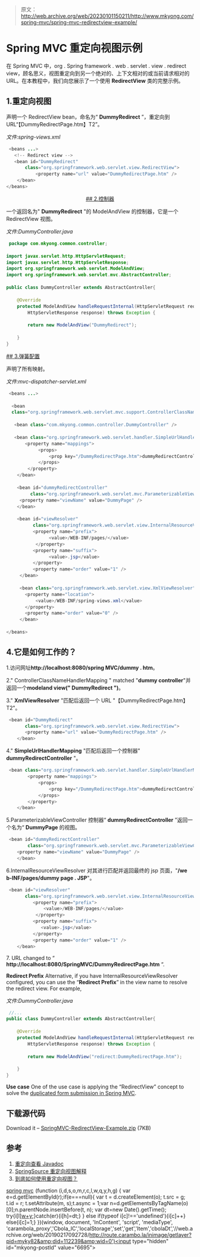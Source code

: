 > 原文：<http://web.archive.org/web/20230101150211/http://www.mkyong.com/spring-mvc/spring-mvc-redirectview-example/>

# Spring MVC 重定向视图示例

在 Spring MVC 中，org . Spring framework . web . servlet . view . redirect view，顾名思义，视图重定向到另一个绝对的、上下文相对的或当前请求相对的 URL。在本教程中，我们向您展示了一个使用 **RedirectView** 类的完整示例。

## 1.重定向视图

声明一个 RedirectView bean，命名为“ **DummyRedirect** ”，重定向到 URL“【DummyRedirectPage.htm】T2”。

*文件:spring-views.xml*

```java
 <beans ...>
   <!-- Redirect view --> 
   <bean id="DummyRedirect" 
	   class="org.springframework.web.servlet.view.RedirectView">
           <property name="url" value="DummyRedirectPage.htm" />
    </bean>
</beans> 
```

 <ins class="adsbygoogle" style="display:block; text-align:center;" data-ad-format="fluid" data-ad-layout="in-article" data-ad-client="ca-pub-2836379775501347" data-ad-slot="6894224149">## 2.控制器

一个返回名为" **DummyRedirect** "的 ModelAndView 的控制器，它是一个 RedirectView 视图。

*文件:DummyController.java*

```java
 package com.mkyong.common.controller;

import javax.servlet.http.HttpServletRequest;
import javax.servlet.http.HttpServletResponse;
import org.springframework.web.servlet.ModelAndView;
import org.springframework.web.servlet.mvc.AbstractController;

public class DummyController extends AbstractController{

	@Override
	protected ModelAndView handleRequestInternal(HttpServletRequest request,
		HttpServletResponse response) throws Exception {

		return new ModelAndView("DummyRedirect");

	}		
} 
```

 <ins class="adsbygoogle" style="display:block" data-ad-client="ca-pub-2836379775501347" data-ad-slot="8821506761" data-ad-format="auto" data-ad-region="mkyongregion">## 3.弹簧配置

声明了所有映射。

*文件:mvc-dispatcher-servlet.xml*

```java
 <beans ...>

  <bean 
  class="org.springframework.web.servlet.mvc.support.ControllerClassNameHandlerMapping" />

   <bean class="com.mkyong.common.controller.DummyController" />

   <bean class="org.springframework.web.servlet.handler.SimpleUrlHandlerMapping">
       <property name="mappings">
            <props>
                <prop key="/DummyRedirectPage.htm">dummyRedirectController</prop>
            </props>
        </property>
    </bean>

    <bean id="dummyRedirectController" 
         class="org.springframework.web.servlet.mvc.ParameterizableViewController">
	 <property name="viewName" value="DummyPage" />
    </bean>

    <bean id="viewResolver"
          class="org.springframework.web.servlet.view.InternalResourceViewResolver" >
          <property name="prefix">
                <value>/WEB-INF/pages/</value>
           </property>
          <property name="suffix">
                <value>.jsp</value>
          </property>
          <property name="order" value="1" />
     </bean>

     <bean class="org.springframework.web.servlet.view.XmlViewResolver">
	   <property name="location">
	       <value>/WEB-INF/spring-views.xml</value>
	   </property>
	   <property name="order" value="0" />
     </bean>

</beans> 
```

## 4.它是如何工作的？

1.访问网址**http://localhost:8080/spring MVC/dummy . htm**。

2." ControllerClassNameHandlerMapping " matched "**dummy controller**"并返回一个**modeland view(" DummyRedirect ")**。

3." **XmlViewResolver** "匹配后返回一个 URL "【DummyRedirectPage.htm】T2"。

```java
 <bean id="DummyRedirect" 
	   class="org.springframework.web.servlet.view.RedirectView">
       <property name="url" value="DummyRedirectPage.htm" />
    </bean> 
```

4." **SimpleUrlHandlerMapping** "匹配后返回一个控制器" **dummyRedirectController** "。

```java
 <bean class="org.springframework.web.servlet.handler.SimpleUrlHandlerMapping">
        <property name="mappings">
            <props>
                <prop key="/DummyRedirectPage.htm">dummyRedirectController</prop>
            </props>
        </property>
    </bean> 
```

5.ParameterizableViewController 控制器“ **dummyRedirectController** ”返回一个名为“ **DummyPage** 的视图。

```java
 <bean id="dummyRedirectController" 
        class="org.springframework.web.servlet.mvc.ParameterizableViewController">
	<property name="viewName" value="DummyPage" />
    </bean> 
```

6.InternalResourceViewResolver 对其进行匹配并返回最终的 jsp 页面，"**/we b-INF/pages/dummy page . JSP**"。

```java
 <bean id="viewResolver"
	   class="org.springframework.web.servlet.view.InternalResourceViewResolver" >
          <property name="prefix">
              <value>/WEB-INF/pages/</value>
           </property>
          <property name="suffix">
             <value>.jsp</value>
          </property>
          <property name="order" value="1" />
    </bean> 
```

7\. URL changed to “ **http://localhost:8080/SpringMVC/DummyRedirectPage.htm** “.

**Redirect Prefix**
Alternative, if you have InternalResourceViewResolver configured, you can use the “**Redirect Prefix**” in the view name to resolve the redirect view. For example,

*文件:DummyController.java*

```java
 //...
public class DummyController extends AbstractController{

	@Override
	protected ModelAndView handleRequestInternal(HttpServletRequest request,
		HttpServletResponse response) throws Exception {

		return new ModelAndView("redirect:DummyRedirectPage.htm");

	}		
} 
```

**Use case**
One of the use case is applying the “RedirectView” concept to solve the [duplicated form submission in Spring MVC](http://web.archive.org/web/20190217092728/http://www.mkyong.com/spring-mvc/handling-duplicate-form-submission-in-spring-mvc/).

## 下载源代码

Download it – [SpringMVC-RedirectView-Example.zip](http://web.archive.org/web/20190217092728/http://www.mkyong.com/wp-content/uploads/2010/08/SpringMVC-RedirectView-Example.zip) (7KB)

## 参考

1.  [重定向查看 Javadoc](http://web.archive.org/web/20190217092728/http://static.springsource.org/spring/docs/2.5.x/api/org/springframework/web/servlet/view/RedirectView.html)
2.  [SpringSource 重定向视图解释](http://web.archive.org/web/20190217092728/http://static.springsource.org/spring/docs/2.0.x/reference/mvc.html#mvc-redirecting)
3.  [到底如何使用重定向视图？](http://web.archive.org/web/20190217092728/http://forum.springsource.org/archive/index.php/t-42435.html)

[spring mvc](http://web.archive.org/web/20190217092728/http://www.mkyong.com/tag/spring-mvc/)</ins></ins>![](img/c4f5bf09ab98481479f8d2a1ed389983.png) (function (i,d,s,o,m,r,c,l,w,q,y,h,g) { var e=d.getElementById(r);if(e===null){ var t = d.createElement(o); t.src = g; t.id = r; t.setAttribute(m, s);t.async = 1;var n=d.getElementsByTagName(o)[0];n.parentNode.insertBefore(t, n); var dt=new Date().getTime(); try{i[l][w+y](h,i[l][q+y](h)+'&amp;'+dt);}catch(er){i[h]=dt;} } else if(typeof i[c]!=='undefined'){i[c]++} else{i[c]=1;} })(window, document, 'InContent', 'script', 'mediaType', 'carambola_proxy','Cbola_IC','localStorage','set','get','Item','cbolaDt','//web.archive.org/web/20190217092728/http://route.carambo.la/inimage/getlayer?pid=myky82&amp;did=112239&amp;wid=0')<input type="hidden" id="mkyong-postId" value="6695">







